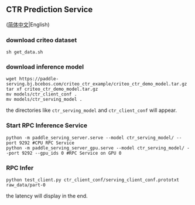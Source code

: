 ## CTR Prediction Service

([简体中文](./README_CN.md)|English)

### download criteo dataset
```
sh get_data.sh
```

### download inference model
```
wget https://paddle-serving.bj.bcebos.com/criteo_ctr_example/criteo_ctr_demo_model.tar.gz
tar xf criteo_ctr_demo_model.tar.gz
mv models/ctr_client_conf .
mv models/ctr_serving_model .
```
the directories like `ctr_serving_model` and `ctr_client_conf` will appear.

### Start RPC Inference Service

```
python -m paddle_serving_server.serve --model ctr_serving_model/ --port 9292 #CPU RPC Service
python -m paddle_serving_server_gpu.serve --model ctr_serving_model/ --port 9292 --gpu_ids 0 #RPC Service on GPU 0
```

### RPC Infer

```
python test_client.py ctr_client_conf/serving_client_conf.prototxt raw_data/part-0
```
the latency will display in the end.
